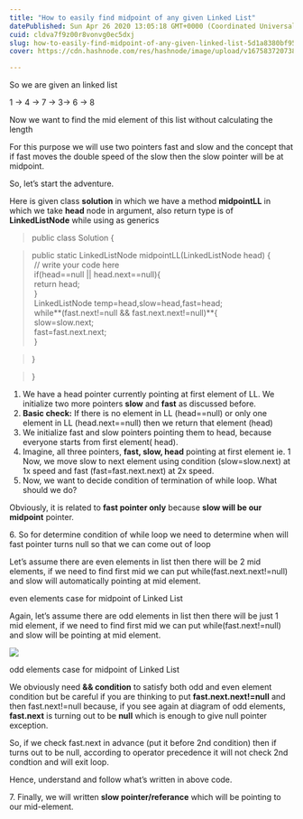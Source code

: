 ```yaml
---
title: "How to easily find midpoint of any given Linked List"
datePublished: Sun Apr 26 2020 13:05:18 GMT+0000 (Coordinated Universal Time)
cuid: cldva7f9z00r8vonvg0ec5dxj
slug: how-to-easily-find-midpoint-of-any-given-linked-list-5d1a8380bf95
cover: https://cdn.hashnode.com/res/hashnode/image/upload/v1675837207384/46ca26a9-c076-45f6-8d95-c6e654f4eb27.png

---
```


So we are given an linked list

1 -> 4 -> 7 -> 3-> 6 -> 8

Now we want to find the mid element of this list without calculating the length

For this purpose we will use two pointers fast and slow and the concept that if fast moves the double speed of the slow then the slow pointer will be at midpoint.

So, let’s start the adventure.

Here is given class **solution** in which we have a method **midpointLL** in which we take **head** node in argument, also return type is of **LinkedListNode** while using **<Integer>** as generics

> public class Solution {

> public static LinkedListNode<Integer> midpointLL(LinkedListNode<Integer> head) {  
>  // write your code here  
>  if(head==null || head.next==null){  
>  return head;  
>  }  
>  LinkedListNode<Integer> temp=head,slow=head,fast=head;  
>  while**(fast.next!=null && fast.next.next!=null)**{  
>  slow=slow.next;  
>  fast=fast.next.next;  
>  }

> }

> }

1.  We have a head pointer currently pointing at first element of LL. We initialize two more pointers **slow** and **fast** as discussed before.
2.  **Basic check:** If there is no element in LL (head==null) or only one element in LL (head.next==null) then we return that element (head)
3.  We initialize fast and slow pointers pointing them to head, because everyone starts from first element( head).
4.  Imagine, all three pointers, **fast, slow, head** pointing at first element ie. 1 Now, we move slow to next element using condition (slow=slow.next) at 1x speed and fast (fast=fast.next.next) at 2x speed.
5.  Now, we want to decide condition of termination of while loop. What should we do?

Obviously, it is related to **fast pointer only** because **slow will be our midpoint** pointer.

6\. So for determine condition of while loop we need to determine when will fast pointer turns null so that we can come out of loop

Let’s assume there are even elements in list then there will be 2 mid elements, if we need to find first mid we can put while(fast.next.next!=null) and slow will automatically pointing at mid element.

even elements case for midpoint of Linked List

Again, let’s assume there are odd elements in list then there will be just 1 mid element, if we need to find first mid we can put while(fast.next!=null) and slow will be pointing at mid element.

![](https://cdn.hashnode.com/res/hashnode/image/upload/v1675837204849/2de8352a-9076-4242-80f4-b9d79b8aca85.png)

odd elements case for midpoint of Linked List

We obviously need **&& condition** to satisfy both odd and even element condition but be careful if you are thinking to put **fast.next.next!=null** and then fast.next!=null because, if you see again at diagram of odd elements, **fast.next** is turning out to be **null** which is enough to give null pointer exception.

So, if we check fast.next in advance (put it before 2nd condition) then if turns out to be null, according to operator precedence it will not check 2nd condtion and will exit loop.

Hence, understand and follow what’s written in above code.

7\. Finally, we will written **slow pointer/referance** which will be pointing to our mid-element.